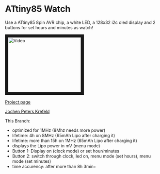 # ATtiny85 Watch

Use a ATtiny85 8pin AVR chip, a white LED, a 128x32 i2c oled display and 2 buttons for set hours and minutes as watch!

<a href="http://www.youtube.com/watch?feature=player_embedded&v=GaI7kfXpqJI" target="_blank"><img src="http://img.youtube.com/vi/GaI7kfXpqJI/0.jpg" 
alt="Video" width="240" height="180" border="10" /></a>

[Project page](https://no-go.github.io/Attiny85Watch/)

[Jochen Peters Krefeld](http://digisocken.de/blog.html)

This Branch:

 -  optimized for 1MHz (8Mhz needs more power)
 -  lifetime: 4h on 8MHz (65mAh Lipo after charging it)
 -  lifetime: more than 15h on 1MHz (65mAh Lipo after charging it)
 -  displays the Lipo power in mV (menu mode)
 -  Button 1: Display on (clock mode) or set hour/minutes
 -  Button 2: switch through clock, led on, menu mode (set hours), menu mode (set minutes)
 -  time accurency: after more than 8h 3min+

